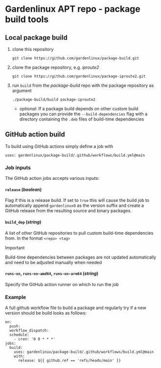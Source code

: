# Gardenlinux APT repo - package build tools

## Local package build

1. clone this repository
   ```
   git clone https://github.com/gardenlinux/package-build.git
   ```
2. clone the package repository, e.g. *iproute2*
   ```
   git clone https://github.com/gardenlinux/package-iproute2.git
   ```
3. run `build` from the *package-build* repo with the package repository as argument
   ```
   ./package-build/build package-iproute2
   ```
   - *optional*: If a package build depends on other custom build packages you can provide the `--build-dependencies` flag with a directory containing the `.deb` files of build-time dependencies

## GitHub action build

To build using GitHub actions simply define a job with

```
uses: gardenlinux/package-build/.github/workflows/build.yml@main
```

### Job inputs

The GitHub action jobs accepts various inputs:

#### `release` (*boolean*)
Flag if this is a release build.
If set to `true` this will cause the build job to automatically append `gardenlinux0` as the version suffix and create a GitHub release from the resulting source and binary packages.

#### `build_dep` (*string*)
A list of other GitHub repositories to pull custom build-time dependencies from. In the format `<repo> <tag>`

> [!Important]
> Build-time dependencies between packages are not updated automatically and need to be adjusted manually when needed

#### `runs-on`, `runs-on-amd64`, `runs-on-arm64` (*string*)
Specify the GitHub action runner on which to run the job

### Example

A full github workflow file to build a package and regularly try if a new version should be build looks as follows:

```
on:
  push:
  workflow_dispatch:
  schedule:
    - cron: '0 0 * * *'
jobs:
  build:
    uses: gardenlinux/package-build/.github/workflows/build.yml@main
    with:
      release: ${{ github.ref == 'refs/heads/main' }}
```
